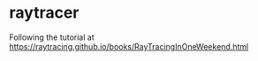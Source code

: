 # raytracer
Following the tutorial at https://raytracing.github.io/books/RayTracingInOneWeekend.html
